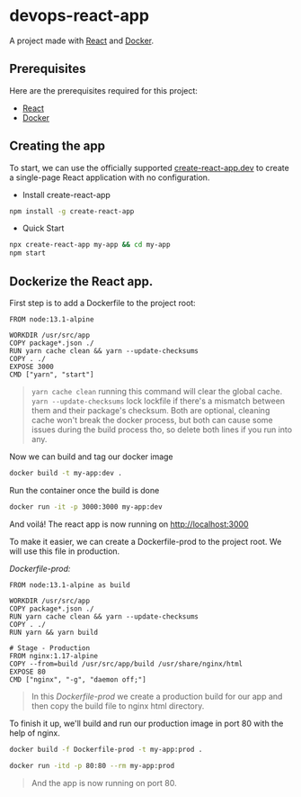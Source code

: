 # devops-react-app

A project made with [React](https://reactjs.org/) and [Docker](https://www.docker.com/).


## Prerequisites

Here are the prerequisites required for this project: 
- [React](https://reactjs.org/)
- [Docker](https://www.docker.com/)

## Creating the app

To start, we can use the officially supported [create-react-app.dev](https://create-react-app.dev/docs/getting-started/) to create a single-page React application with no configuration.

- Install create-react-app
```bash
npm install -g create-react-app
```
- Quick Start
```bash
npx create-react-app my-app && cd my-app
npm start
```

## Dockerize the React app.
First step is to add a Dockerfile to the project root:
```docker
FROM node:13.1-alpine

WORKDIR /usr/src/app
COPY package*.json ./
RUN yarn cache clean && yarn --update-checksums
COPY . ./
EXPOSE 3000
CMD ["yarn", "start"]

```
> `yarn cache clean` running this command will clear the global cache.
> `yarn --update-checksums` lock lockfile if there's a mismatch between them and their package's checksum. Both are optional, cleaning cache won't break the docker process, but both can cause some issues during the build process tho, so delete both lines if you run into any.

Now we can build and tag our docker image
```bash
docker build -t my-app:dev .
```
Run the container once the build is done
```bash
docker run -it -p 3000:3000 my-app:dev 
```

And voilá! The react app is now running on [http://localhost:3000](http://localhost:3000/)

To make it easier, we can create a Dockerfile-prod to the project root. We will use this file in production. 

*Dockerfile-prod:*
```docker
FROM node:13.1-alpine as build

WORKDIR /usr/src/app
COPY package*.json ./
RUN yarn cache clean && yarn --update-checksums
COPY . ./
RUN yarn && yarn build

# Stage - Production
FROM nginx:1.17-alpine
COPY --from=build /usr/src/app/build /usr/share/nginx/html
EXPOSE 80
CMD ["nginx", "-g", "daemon off;"]
```
> In this *Dockerfile-prod* we create a production build for our app and then copy the build file to nginx html directory.

To finish it up, we'll build and run our production image in port 80 with the help of nginx.
```bash
docker build -f Dockerfile-prod -t my-app:prod .
```
```bash
docker run -itd -p 80:80 --rm my-app:prod
```
> And the app is now running on port 80.
